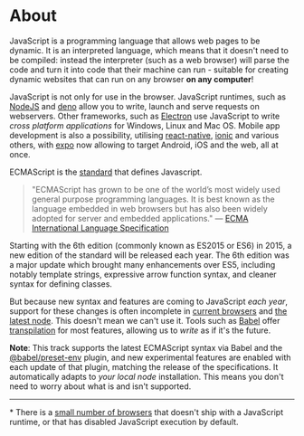 # About

JavaScript is a programming language that allows web pages to be dynamic. It is an interpreted language, which means that it doesn't need to be compiled: instead the interpreter (such as a web browser) will parse the code and turn it into code that their machine can run - suitable for creating dynamic websites that can run on any browser **on any computer**!

JavaScript is not only for use in the browser. JavaScript runtimes, such as [NodeJS][web-nodejs] and [deno][web-deno] allow you to write, launch and serve requests on webservers.
Other frameworks, such as [Electron][web-electron] use JavaScript to write _cross platform applications_ for Windows, Linux and Mac OS.
Mobile app development is also a possibility, utilising [react-native][web-react-native], [ionic][web-ionic] and various others, with [expo][web-expo] now allowing to target Android, iOS and the web, all at once.

ECMAScript is the [standard][web-ecma] that defines Javascript.

> "ECMAScript has grown to be one of the world’s most widely used general purpose programming languages.
> It is best known as the language embedded in web browsers but has also been widely adopted for server and embedded applications."
> — [ECMA International Language Specification][web-ecma-2019]

Starting with the 6th edition (commonly known as ES2015 or ES6) in 2015, a new edition of the standard will be released each year.
The 6th edition was a major update which brought many enhancements over ES5, including notably template strings, expressive arrow function syntax, and cleaner syntax for defining classes.

But because new syntax and features are coming to JavaScript _each year_, support for these changes is often incomplete in [current browsers][web-compat-browsers] and [the latest node][web-compat-node].
This doesn't mean we can't use it.
Tools such as [Babel][web-babel] offer [transpilation][wiki-transpilation] for most features, allowing us to _write_ as if it's the future.

**Note**: This track supports the latest ECMAScript syntax via Babel and the [@babel/preset-env][web-babel-preset-env] plugin, and new experimental features are enabled with each update of that plugin, matching the release of the specifications.
It automatically adapts to _your local node_ installation.
This means you don't need to worry about what is and isn't supported.

---

\* There is a [small number of browsers][wiki-javascript-support] that doesn't ship with a JavaScript runtime, or that has disabled JavaScript execution by default.

[wiki-javascript-support]: https://en.wikipedia.org/wiki/Comparison_of_web_browsers#JavaScript_support
[wiki-transpilation]: https://en.wikipedia.org/wiki/Source-to-source_compiler
[web-ecma]: https://www.ecma-international.org/publications/standards/Standard.htm
[web-ecma-2019]: http://www.ecma-international.org/ecma-262/6.0/index.html#sec-ecmascript-overview
[web-nodejs]: https://nodejs.org/en/
[web-deno]: https://deno.land/
[web-electron]: https://electronjs.org/
[web-react-native]: https://facebook.github.io/react-native/
[web-expo]: https://expo.io/
[web-ionic]: https://ionicframework.com/
[web-compat-browsers]: https://kangax.github.io/compat-table/esnext/
[web-compat-node]: https://node.green/#ESNEXT
[web-babel]: https://babeljs.io/
[web-babel-preset-env]: https://babeljs.io/docs/plugins/preset-env/
